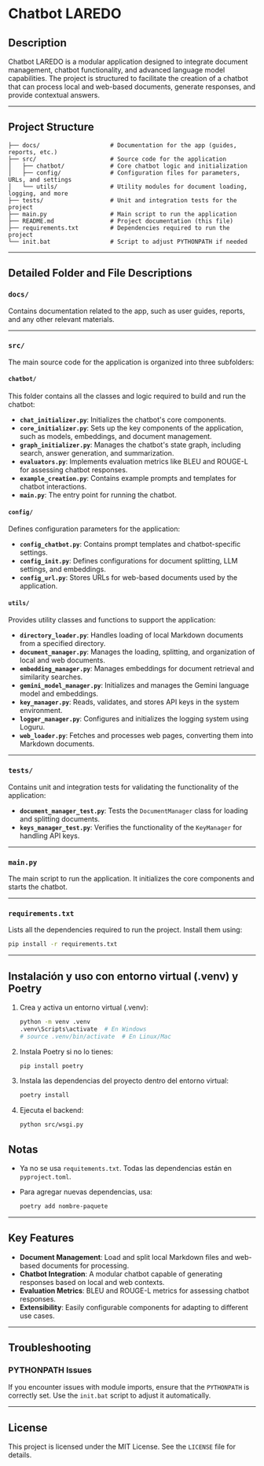 # Chatbot LAREDO

## Description
Chatbot LAREDO is a modular application designed to integrate document management, chatbot functionality, and advanced language model capabilities. The project is structured to facilitate the creation of a chatbot that can process local and web-based documents, generate responses, and provide contextual answers.

---

## Project Structure

```
├── docs/                    # Documentation for the app (guides, reports, etc.)
├── src/                     # Source code for the application
│   ├── chatbot/             # Core chatbot logic and initialization
│   ├── config/              # Configuration files for parameters, URLs, and settings
│   └── utils/               # Utility modules for document loading, logging, and more
├── tests/                   # Unit and integration tests for the project
├── main.py                  # Main script to run the application
├── README.md                # Project documentation (this file)
├── requirements.txt         # Dependencies required to run the project
└── init.bat                 # Script to adjust PYTHONPATH if needed
```

---

## Detailed Folder and File Descriptions

### `docs/`
Contains documentation related to the app, such as user guides, reports, and any other relevant materials.

---

### `src/`
The main source code for the application is organized into three subfolders:

#### `chatbot/`
This folder contains all the classes and logic required to build and run the chatbot:
- **`chat_initializer.py`**: Initializes the chatbot's core components.
- **`core_initializer.py`**: Sets up the key components of the application, such as models, embeddings, and document management.
- **`graph_initializer.py`**: Manages the chatbot's state graph, including search, answer generation, and summarization.
- **`evaluators.py`**: Implements evaluation metrics like BLEU and ROUGE-L for assessing chatbot responses.
- **`example_creation.py`**: Contains example prompts and templates for chatbot interactions.
- **`main.py`**: The entry point for running the chatbot.

#### `config/`
Defines configuration parameters for the application:
- **`config_chatbot.py`**: Contains prompt templates and chatbot-specific settings.
- **`config_init.py`**: Defines configurations for document splitting, LLM settings, and embeddings.
- **`config_url.py`**: Stores URLs for web-based documents used by the application.

#### `utils/`
Provides utility classes and functions to support the application:
- **`directory_loader.py`**: Handles loading of local Markdown documents from a specified directory.
- **`document_manager.py`**: Manages the loading, splitting, and organization of local and web documents.
- **`embedding_manager.py`**: Manages embeddings for document retrieval and similarity searches.
- **`gemini_model_manager.py`**: Initializes and manages the Gemini language model and embeddings.
- **`key_manager.py`**: Reads, validates, and stores API keys in the system environment.
- **`logger_manager.py`**: Configures and initializes the logging system using Loguru.
- **`web_loader.py`**: Fetches and processes web pages, converting them into Markdown documents.

---

### `tests/`
Contains unit and integration tests for validating the functionality of the application:
- **`document_manager_test.py`**: Tests the `DocumentManager` class for loading and splitting documents.
- **`keys_manager_test.py`**: Verifies the functionality of the `KeyManager` for handling API keys.

---

### `main.py`
The main script to run the application. It initializes the core components and starts the chatbot.

---

### `requirements.txt`
Lists all the dependencies required to run the project. Install them using:
```bash
pip install -r requirements.txt
```

---

## Instalación y uso con entorno virtual (.venv) y Poetry

1. Crea y activa un entorno virtual (.venv):
   
   ```sh
   python -m venv .venv
   .venv\Scripts\activate  # En Windows
   # source .venv/bin/activate  # En Linux/Mac
   ```

2. Instala Poetry si no lo tienes:
   
   ```sh
   pip install poetry
   ```

3. Instala las dependencias del proyecto dentro del entorno virtual:
   
   ```sh
   poetry install
   ```

4. Ejecuta el backend:
   
   ```sh
   python src/wsgi.py
   ```

## Notas
- Ya no se usa `requitements.txt`. Todas las dependencias están en `pyproject.toml`.
- Para agregar nuevas dependencias, usa:
  
  ```sh
  poetry add nombre-paquete
  ```

---

## Key Features

- **Document Management**: Load and split local Markdown files and web-based documents for processing.
- **Chatbot Integration**: A modular chatbot capable of generating responses based on local and web contexts.
- **Evaluation Metrics**: BLEU and ROUGE-L metrics for assessing chatbot responses.
- **Extensibility**: Easily configurable components for adapting to different use cases.

---

## Troubleshooting

### PYTHONPATH Issues
If you encounter issues with module imports, ensure that the `PYTHONPATH` is correctly set. Use the `init.bat` script to adjust it automatically.

---

## License
This project is licensed under the MIT License. See the `LICENSE` file for details.